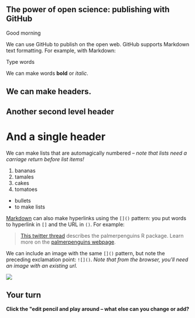 ## The power of open science: publishing with GitHub

Good morning

We can use GitHub to publish on the open web. GitHub supports Markdown text formatting. For example, with Markdown:

Type words

We can make words **bold** or *italic*.

## We can make headers.

## Another second level header
# And a single header

We can make lists that are automagically numbered – *note that lists need a carriage return before list items!*

1. bananas
1. tamales
1. cakes
1. tomatoes

- bullets
- to make lists

[Markdown](https://quarto.org/docs/authoring/markdown-basics.html) can also make hyperlinks using the `[]()` pattern: you put words to hyperlink in `[]` and the URL in `()`. For example:

> [This twitter thread](https://twitter.com/allison_horst/status/1287772985630191617) describes the palmerpenguins R package. 
Learn more on the [palmerpenguins webpage](https://allisonhorst.github.io/palmerpenguins).

We can include an image with the same `[]()` pattern, but note the preceding exclamation point: `![]()`. *Note that from the browser, you'll need an image with an existing url.* 

![](https://octodex.github.com/images/labtocat.png)

## Your turn

**Click the "edit pencil and play around – what else can you change or add?**

